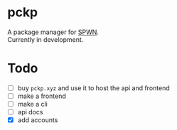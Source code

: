 # pckp
A package manager for [SPWN](https://github.com/Spu7Nix/SPWN-language).  
Currently in development.

# Todo
- [ ] buy `pckp.xyz` and use it to host the api and frontend
- [ ] make a frontend
- [ ] make a cli
- [ ] api docs
- [x] add accounts